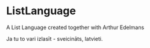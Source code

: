 # ListLanguage

A List Language created together with Arthur Edelmans

Ja tu to vari izlasīt - sveicināts, latvieti.
